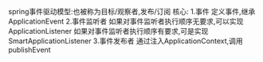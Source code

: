 spring事件驱动模型:也被称为目标/观察者,发布/订阅
核心:
    1.事件
        定义事件,继承ApplicationEvent
    2.事件监听者
        如果对事件监听者执行顺序无要求,可以实现ApplicationListener
        如果对事件监听者执行顺序有要求,可是实现SmartApplicationListener
    3.事件发布者
        通过注入ApplicationContext,调用publishEvent